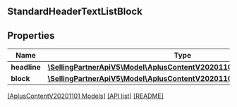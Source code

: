 ## StandardHeaderTextListBlock

## Properties

Name | Type | Description | Notes
------------ | ------------- | ------------- | -------------
**headline** | [**\SellingPartnerApiV5\Model\AplusContentV20201101\TextComponent**](TextComponent.md) |  | [optional]
**block** | [**\SellingPartnerApiV5\Model\AplusContentV20201101\StandardTextListBlock**](StandardTextListBlock.md) |  | [optional]

[[AplusContentV20201101 Models]](../) [[API list]](../../Api) [[README]](../../../README.md)
